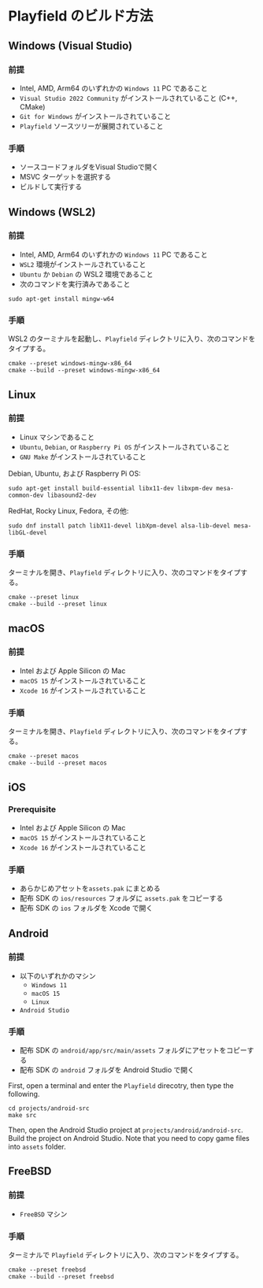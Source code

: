 Playfield のビルド方法
=============================

## Windows (Visual Studio)

### 前提

* Intel, AMD, Arm64 のいずれかの `Windows 11` PC であること
* `Visual Studio 2022 Community` がインストールされていること (C++, CMake)
* `Git for Windows` がインストールされていること
* `Playfield` ソースツリーが展開されていること

### 手順

- ソースコードフォルダをVisual Studioで開く
- MSVC ターゲットを選択する
- ビルドして実行する

## Windows (WSL2)

### 前提

* Intel, AMD, Arm64 のいずれかの `Windows 11` PC であること
* `WSL2` 環境がインストールされていること
* `Ubuntu` か `Debian` の WSL2 環境であること
* 次のコマンドを実行済みであること
```
sudo apt-get install mingw-w64
```

### 手順

WSL2 のターミナルを起動し、`Playfield` ディレクトリに入り、次のコマンドをタイプする。

```
cmake --preset windows-mingw-x86_64
cmake --build --preset windows-mingw-x86_64
```

## Linux

### 前提

* Linux マシンであること
* `Ubuntu`, `Debian`, or `Raspberry Pi OS` がインストールされていること
* `GNU Make` がインストールされていること

Debian, Ubuntu, および Raspberry Pi OS:
```
sudo apt-get install build-essential libx11-dev libxpm-dev mesa-common-dev libasound2-dev
```

RedHat, Rocky Linux, Fedora, その他:
```
sudo dnf install patch libX11-devel libXpm-devel alsa-lib-devel mesa-libGL-devel
```

### 手順

ターミナルを開き、`Playfield` ディレクトリに入り、次のコマンドをタイプする。

```
cmake --preset linux
cmake --build --preset linux
```

## macOS

### 前提

* Intel および Apple Silicon の Mac
* `macOS 15` がインストールされていること
* `Xcode 16` がインストールされていること

### 手順

ターミナルを開き、`Playfield` ディレクトリに入り、次のコマンドをタイプする。

```
cmake --preset macos
cmake --build --preset macos
```

## iOS

### Prerequisite

* Intel および Apple Silicon の Mac
* `macOS 15` がインストールされていること
* `Xcode 16` がインストールされていること

### 手順

- あらかじめアセットを`assets.pak` にまとめる
- 配布 SDK の `ios/resources` フォルダに `assets.pak` をコピーする
- 配布 SDK の `ios` フォルダを Xcode で開く

## Android

### 前提

* 以下のいずれかのマシン
    * `Windows 11`
    * `macOS 15`
    * `Linux`
* `Android Studio`

### 手順

- 配布 SDK の `android/app/src/main/assets` フォルダにアセットをコピーする
- 配布 SDK の `android` フォルダを Android Studio で開く

First, open a terminal and enter the `Playfield` direcotry, then type the following.

```
cd projects/android-src
make src
```

Then, open the Android Studio project at `projects/android/android-src`.
Build the project on Android Studio.
Note that you need to copy game files into `assets` folder.

## FreeBSD

### 前提

* `FreeBSD` マシン

### 手順

ターミナルで `Playfield` ディレクトリに入り、次のコマンドをタイプする。

```
cmake --preset freebsd
cmake --build --preset freebsd
```
